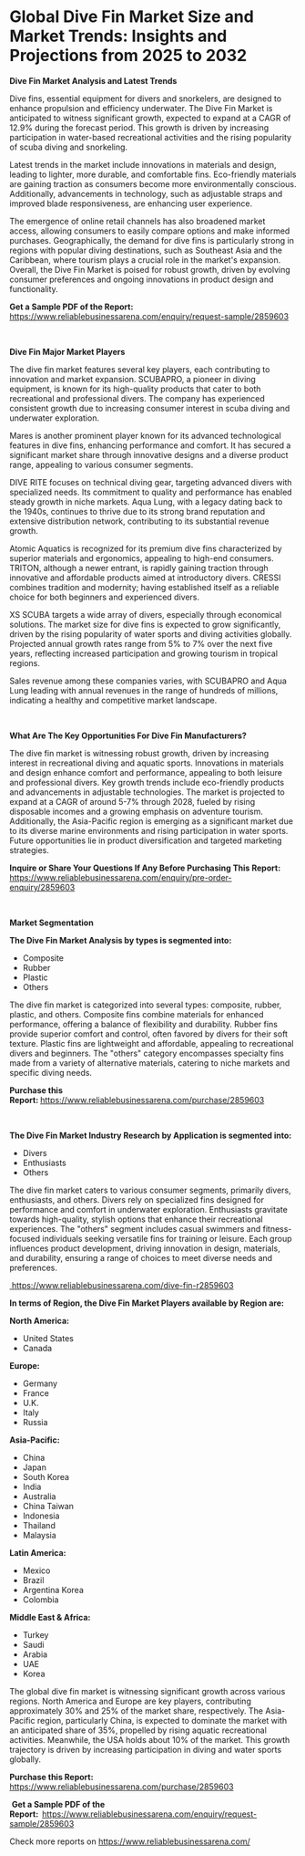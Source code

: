 <p><h1>Global Dive Fin Market Size and Market Trends: Insights and Projections from 2025 to 2032</h1></p><p><strong>Dive Fin Market Analysis and Latest Trends</strong></p>
<p><p>Dive fins, essential equipment for divers and snorkelers, are designed to enhance propulsion and efficiency underwater. The Dive Fin Market is anticipated to witness significant growth, expected to expand at a CAGR of 12.9% during the forecast period. This growth is driven by increasing participation in water-based recreational activities and the rising popularity of scuba diving and snorkeling. </p><p>Latest trends in the market include innovations in materials and design, leading to lighter, more durable, and comfortable fins. Eco-friendly materials are gaining traction as consumers become more environmentally conscious. Additionally, advancements in technology, such as adjustable straps and improved blade responsiveness, are enhancing user experience. </p><p>The emergence of online retail channels has also broadened market access, allowing consumers to easily compare options and make informed purchases. Geographically, the demand for dive fins is particularly strong in regions with popular diving destinations, such as Southeast Asia and the Caribbean, where tourism plays a crucial role in the market's expansion. Overall, the Dive Fin Market is poised for robust growth, driven by evolving consumer preferences and ongoing innovations in product design and functionality.</p></p>
<p><strong>Get a Sample PDF of the Report:&nbsp;</strong> <a href="https://www.reliablebusinessarena.com/enquiry/request-sample/2859603?utm_campaign=3344&utm_medium=2&utm_source=Github&utm_content=ia&utm_term=12032025&utm_id=dive-fin">https://www.reliablebusinessarena.com/enquiry/request-sample/2859603</a></p>
<p>&nbsp;</p>
<p><strong>Dive Fin Major Market Players</strong></p>
<p><p>The dive fin market features several key players, each contributing to innovation and market expansion. SCUBAPRO, a pioneer in diving equipment, is known for its high-quality products that cater to both recreational and professional divers. The company has experienced consistent growth due to increasing consumer interest in scuba diving and underwater exploration.</p><p>Mares is another prominent player known for its advanced technological features in dive fins, enhancing performance and comfort. It has secured a significant market share through innovative designs and a diverse product range, appealing to various consumer segments.</p><p>DIVE RITE focuses on technical diving gear, targeting advanced divers with specialized needs. Its commitment to quality and performance has enabled steady growth in niche markets. Aqua Lung, with a legacy dating back to the 1940s, continues to thrive due to its strong brand reputation and extensive distribution network, contributing to its substantial revenue growth.</p><p>Atomic Aquatics is recognized for its premium dive fins characterized by superior materials and ergonomics, appealing to high-end consumers. TRITON, although a newer entrant, is rapidly gaining traction through innovative and affordable products aimed at introductory divers. CRESSI combines tradition and modernity; having established itself as a reliable choice for both beginners and experienced divers.</p><p>XS SCUBA targets a wide array of divers, especially through economical solutions. The market size for dive fins is expected to grow significantly, driven by the rising popularity of water sports and diving activities globally. Projected annual growth rates range from 5% to 7% over the next five years, reflecting increased participation and growing tourism in tropical regions.</p><p>Sales revenue among these companies varies, with SCUBAPRO and Aqua Lung leading with annual revenues in the range of hundreds of millions, indicating a healthy and competitive market landscape.</p></p>
<p>&nbsp;</p>
<p><strong>What Are The Key Opportunities For Dive Fin Manufacturers?</strong></p>
<p><p>The dive fin market is witnessing robust growth, driven by increasing interest in recreational diving and aquatic sports. Innovations in materials and design enhance comfort and performance, appealing to both leisure and professional divers. Key growth trends include eco-friendly products and advancements in adjustable technologies. The market is projected to expand at a CAGR of around 5-7% through 2028, fueled by rising disposable incomes and a growing emphasis on adventure tourism. Additionally, the Asia-Pacific region is emerging as a significant market due to its diverse marine environments and rising participation in water sports. Future opportunities lie in product diversification and targeted marketing strategies.</p></p>
<p><strong>Inquire or Share Your Questions If Any Before Purchasing This Report:</strong> <a href="https://www.reliablebusinessarena.com/enquiry/pre-order-enquiry/2859603?utm_campaign=3344&utm_medium=2&utm_source=Github&utm_content=ia&utm_term=12032025&utm_id=dive-fin">https://www.reliablebusinessarena.com/enquiry/pre-order-enquiry/2859603</a></p>
<p>&nbsp;</p>
<p><strong>Market Segmentation</strong></p>
<p><strong>The Dive Fin Market Analysis by types is segmented into:</strong></p>
<p><ul><li>Composite</li><li>Rubber</li><li>Plastic</li><li>Others</li></ul></p>
<p><p>The dive fin market is categorized into several types: composite, rubber, plastic, and others. Composite fins combine materials for enhanced performance, offering a balance of flexibility and durability. Rubber fins provide superior comfort and control, often favored by divers for their soft texture. Plastic fins are lightweight and affordable, appealing to recreational divers and beginners. The "others" category encompasses specialty fins made from a variety of alternative materials, catering to niche markets and specific diving needs.</p></p>
<p><strong>Purchase this Report:&nbsp;</strong><a href="https://www.reliablebusinessarena.com/purchase/2859603?utm_campaign=3344&utm_medium=2&utm_source=Github&utm_content=ia&utm_term=12032025&utm_id=dive-fin">https://www.reliablebusinessarena.com/purchase/2859603</a></p>
<p>&nbsp;</p>
<p><strong>The Dive Fin Market Industry Research by Application is segmented into:</strong></p>
<p><ul><li>Divers</li><li>Enthusiasts</li><li>Others</li></ul></p>
<p><p>The dive fin market caters to various consumer segments, primarily divers, enthusiasts, and others. Divers rely on specialized fins designed for performance and comfort in underwater exploration. Enthusiasts gravitate towards high-quality, stylish options that enhance their recreational experiences. The "others" segment includes casual swimmers and fitness-focused individuals seeking versatile fins for training or leisure. Each group influences product development, driving innovation in design, materials, and durability, ensuring a range of choices to meet diverse needs and preferences.</p></p>
<p><a href="https://www.reliablebusinessarena.com/dive-fin-r2859603?utm_campaign=3344&utm_medium=2&utm_source=Github&utm_content=ia&utm_term=12032025&utm_id=dive-fin">&nbsp;https://www.reliablebusinessarena.com/dive-fin-r2859603</a></p>
<p><strong>In terms of Region, the Dive Fin Market Players available by Region are:</strong></p>
<p>
    <p> <strong> North America: </strong>
        <ul>
            <li>United States</li>
            <li>Canada</li>
        </ul>
        </p> 
    <p> <strong> Europe: </strong>
        <ul>
            <li>Germany</li>
            <li>France</li>
            <li>U.K.</li>
            <li>Italy</li>
            <li>Russia</li>
        </ul>
        </p> 
    <p> <strong> Asia-Pacific: </strong>
        <ul>
            <li>China</li>
            <li>Japan</li>
            <li>South Korea</li>
            <li>India</li>
            <li>Australia</li>
            <li>China Taiwan</li>
            <li>Indonesia</li>
            <li>Thailand</li>
            <li>Malaysia</li>
        </ul>
        </p> 
    <p> <strong> Latin America: </strong>
        <ul>
            <li>Mexico</li>
            <li>Brazil</li>
            <li>Argentina Korea</li>
            <li>Colombia</li>
        </ul>
        </p> 
    <p> <strong> Middle East & Africa: </strong>
        <ul>
            <li>Turkey</li>
            <li>Saudi</li>
            <li>Arabia</li>
            <li>UAE</li>
            <li>Korea</li>
        </ul>
    </p>
    </p>
<p><p>The global dive fin market is witnessing significant growth across various regions. North America and Europe are key players, contributing approximately 30% and 25% of the market share, respectively. The Asia-Pacific region, particularly China, is expected to dominate the market with an anticipated share of 35%, propelled by rising aquatic recreational activities. Meanwhile, the USA holds about 10% of the market. This growth trajectory is driven by increasing participation in diving and water sports globally.</p></p>
<p><strong>Purchase this Report: </strong><a href="https://www.reliablebusinessarena.com/purchase/2859603?utm_campaign=3344&utm_medium=2&utm_source=Github&utm_content=ia&utm_term=12032025&utm_id=dive-fin">https://www.reliablebusinessarena.com/purchase/2859603</a></p>
<p>&nbsp;<strong>Get a Sample PDF of the Report:&nbsp;&nbsp;</strong><a href="https://www.reliablebusinessarena.com/enquiry/request-sample/2859603?utm_campaign=3344&utm_medium=2&utm_source=Github&utm_content=ia&utm_term=12032025&utm_id=dive-fin">https://www.reliablebusinessarena.com/enquiry/request-sample/2859603</a></p>
<p><strong></strong></p>
<p>Check more reports on <a href="https://www.reliablebusinessarena.com/?utm_campaign=3344&utm_medium=2&utm_source=Github&utm_content=ia&utm_term=12032025&utm_id=dive-fin">https://www.reliablebusinessarena.com/</a></p>